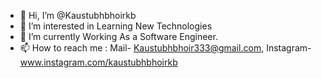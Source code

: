 - 👋 Hi, I’m @Kaustubhbhoirkb
- 👀 I’m interested in Learning New Technologies
- 🌱 I’m currently Working As a Software Engineer.
- 📫 How to reach me : Mail- Kaustubhbhoir333@gmail.com, Instagram- www.instagram.com/kaustubhbhoirkb

<!---
Kaustubhbhoirkb/Kaustubhbhoirkb is a ✨ special ✨ repository because its `README.md` (this file) appears on your GitHub profile.
You can click the Preview link to take a look at your changes.
--->
